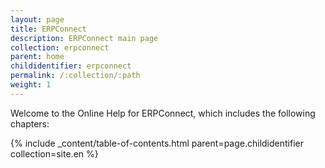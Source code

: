 ```yaml
---
layout: page
title: ERPConnect
description: ERPConnect main page
collection: erpconnect
parent: home
childidentifier: erpconnect
permalink: /:collection/:path
weight: 1
---
```


Welcome to the Online Help for ERPConnect, which includes the following chapters:

{% include _content/table-of-contents.html parent=page.childidentifier collection=site.en %}